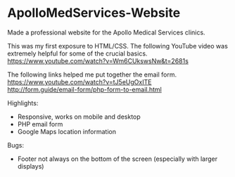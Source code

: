 # ApolloMedServices-Website

Made a professional website for the Apollo Medical Services clinics.

This was my first exposure to HTML/CSS. The following YouTube video was extremely helpful for some of the crucial basics.<br>
https://www.youtube.com/watch?v=Wm6CUkswsNw&t=2681s

The following links helped me put together the email form.<br>
https://www.youtube.com/watch?v=tJ5eUgOxITE<br>
http://form.guide/email-form/php-form-to-email.html

Highlights:<br>
- Responsive, works on mobile and desktop
- PHP email form
- Google Maps location information
  
Bugs:<br>
- Footer not always on the bottom of the screen (especially with larger displays)
